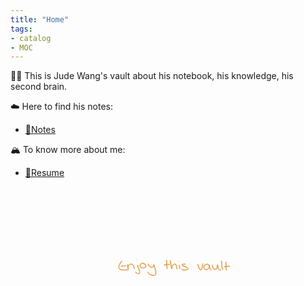 ```yaml
---
title: "Home"
tags:
- catalog
- MOC
---
```

🕵️‍♂️ This is Jude Wang's vault about his notebook, his knowledge, his second brain. 

☁️ Here to find his notes:

* [📒Notes](atlas.md)

🏔 To know more about me:

* [🍉Resume](resume.md)


<div style="width: 50%; transform: translate(50%, 0);">
<tr>
            <td style="text-align:
                center;"><img src="data:image/svg+xml;charset=utf-8,%3Csvg%20id%3D%22canvas%22%20width%3D%22640px%22%20height%3D%22512px%22%20xmlns%3D%22http%3A%2F%2Fwww.w3.org%2F2000%2Fsvg%22%3E%3Cpath%20d%3D%22M%20110.89%2C253.69%20C%20110.61%20253.68%2C%20110.46%20253.79%2C%20110.11%20254.04%20C%20109.76%20254.29%2C%20109.54%20254.47%2C%20109.13%20254.95%20C%20108.71%20255.44%2C%20108.52%20255.79%2C%20108.04%20256.48%20C%20107.56%20257.17%2C%20107.29%20257.55%2C%20106.72%20258.39%20C%20106.15%20259.23%2C%20105.80%20259.72%2C%20105.18%20260.68%20C%20104.57%20261.64%2C%20104.24%20262.16%2C%20103.63%20263.20%20C%20103.03%20264.25%2C%20102.68%20264.79%2C%20102.14%20265.90%20C%20101.60%20267.00%2C%20101.34%20267.59%2C%20100.94%20268.72%20C%20100.53%20269.84%2C%20100.34%20270.41%2C%20100.12%20271.51%20C%2099.90%20272.62%2C%2099.84%20273.18%2C%2099.85%20274.24%20C%2099.86%20275.31%2C%2099.92%20275.84%2C%20100.16%20276.83%20C%20100.40%20277.82%2C%20100.58%20278.31%2C%20101.07%20279.19%20C%20101.56%20280.06%2C%20101.89%20280.47%2C%20102.61%20281.21%20C%20103.33%20281.95%2C%20103.74%20282.31%2C%20104.69%20282.91%20C%20105.64%20283.51%2C%20106.19%20283.79%2C%20107.34%20284.22%20C%20108.48%20284.65%2C%20109.14%20284.79%2C%20110.43%20285.04%20C%20111.72%20285.29%2C%20112.40%20285.36%2C%20113.78%20285.48%20C%20115.16%20285.60%2C%20115.90%20285.62%2C%20117.32%20285.64%20C%20118.73%20285.66%2C%20119.47%20285.63%2C%20120.86%20285.58%20C%20122.24%20285.54%2C%20122.95%20285.48%2C%20124.24%20285.41%20C%20125.53%20285.34%2C%20126.17%20285.31%2C%20127.31%20285.22%20C%20128.45%20285.13%2C%20129.00%20285.08%2C%20129.95%20284.97%20C%20130.89%20284.86%2C%20131.35%20284.80%2C%20132.05%20284.66%20C%20132.75%20284.53%2C%20133.01%20284.46%2C%20133.44%20284.30%20C%20133.86%20284.13%2C%20133.97%20284.02%2C%20134.18%20283.83%20C%20134.39%20283.65%2C%20134.47%20283.56%2C%20134.48%20283.39%20C%20134.50%20283.22%2C%20134.38%20283.06%2C%20134.25%20282.97%20C%20134.12%20282.88%2C%20134.05%20282.94%2C%20133.83%20282.93%20C%20133.60%20282.92%2C%20133.54%20282.91%2C%20133.14%20282.92%20C%20132.74%20282.93%2C%20132.50%20282.93%2C%20131.83%20282.98%20C%20131.15%20283.03%2C%20130.69%20283.08%2C%20129.77%20283.16%20C%20128.84%20283.23%2C%20128.31%20283.29%2C%20127.18%20283.35%20C%20126.06%20283.41%2C%20125.43%20283.42%2C%20124.15%20283.47%20C%20122.88%20283.52%2C%20122.16%20283.56%2C%20120.80%20283.59%20C%20119.44%20283.62%2C%20118.72%20283.65%2C%20117.35%20283.62%20C%20115.98%20283.59%2C%20115.27%20283.57%2C%20113.96%20283.45%20C%20112.65%20283.34%2C%20112.00%20283.27%2C%20110.81%20283.04%20C%20109.63%20282.82%2C%20109.04%20282.68%2C%20108.02%20282.32%20C%20107.00%20281.96%2C%20106.54%20281.74%2C%20105.72%20281.25%20C%20104.90%20280.76%2C%20104.55%20280.47%2C%20103.94%20279.88%20C%20103.33%20279.29%2C%20103.06%20278.98%2C%20102.66%20278.29%20C%20102.26%20277.59%2C%20102.13%20277.21%2C%20101.93%20276.40%20C%20101.74%20275.59%2C%20101.68%20275.14%2C%20101.68%20274.24%20C%20101.69%20273.34%2C%20101.74%20272.87%2C%20101.96%20271.90%20C%20102.17%20270.93%2C%20102.37%20270.42%2C%20102.76%20269.40%20C%20103.16%20268.37%2C%20103.41%20267.82%2C%20103.93%20266.79%20C%20104.46%20265.77%2C%20104.79%20265.25%2C%20105.40%20264.26%20C%20106.00%20263.27%2C%20106.34%20262.77%2C%20106.96%20261.85%20C%20107.58%20260.93%2C%20107.93%20260.46%2C%20108.52%20259.65%20C%20109.10%20258.83%2C%20109.41%20258.46%2C%20109.89%20257.78%20C%20110.37%20257.09%2C%20110.60%20256.77%2C%20110.92%20256.22%20C%20111.24%20255.67%2C%20111.38%20255.45%2C%20111.50%20255.03%20C%20111.62%20254.61%2C%20111.66%20254.39%2C%20111.54%20254.12%20C%20111.42%20253.85%2C%20111.18%20253.71%2C%20110.89%20253.69%22%20stroke%3D%22%23E2943B%22%20stroke-width%3D%221%22%20fill%3D%22%23E2943B%22%3E%3C%2Fpath%3E%3Cpath%20d%3D%22M%20108.11%2C272.22%20C%20108.36%20272.43%2C%20108.68%20272.38%2C%20109.19%20272.44%20C%20109.71%20272.51%2C%20109.98%20272.55%2C%20110.70%20272.54%20C%20111.42%20272.53%2C%20111.93%20272.48%2C%20112.80%20272.40%20C%20113.67%20272.32%2C%20114.14%20272.26%2C%20115.04%20272.15%20C%20115.94%20272.05%2C%20116.42%20271.97%2C%20117.32%20271.86%20C%20118.22%20271.75%2C%20118.69%20271.71%2C%20119.54%20271.61%20C%20120.38%20271.51%2C%20120.80%20271.47%2C%20121.53%20271.38%20C%20122.27%20271.29%2C%20122.62%20271.27%2C%20123.21%20271.17%20C%20123.80%20271.08%2C%20124.07%20271.04%2C%20124.48%20270.91%20C%20124.89%20270.79%2C%20125.03%20270.71%2C%20125.27%20270.55%20C%20125.51%20270.38%2C%20125.63%20270.27%2C%20125.67%20270.07%20C%20125.71%20269.88%2C%20125.61%20269.69%2C%20125.47%20269.56%20C%20125.34%20269.44%2C%20125.23%20269.47%2C%20124.99%20269.43%20C%20124.74%20269.38%2C%20124.64%20269.34%2C%20124.25%20269.34%20C%20123.85%20269.33%2C%20123.60%20269.37%2C%20123.02%20269.40%20C%20122.44%20269.44%2C%20122.09%20269.45%2C%20121.36%20269.50%20C%20120.62%20269.55%2C%20120.19%20269.58%2C%20119.34%20269.65%20C%20118.49%20269.72%2C%20118.00%20269.78%2C%20117.10%20269.86%20C%20116.21%20269.95%2C%20115.75%20270.01%2C%20114.85%20270.06%20C%20113.96%20270.12%2C%20113.49%20270.07%2C%20112.62%20270.13%20C%20111.76%20270.18%2C%20111.24%20270.23%2C%20110.51%20270.35%20C%20109.77%20270.47%2C%20109.47%20270.51%2C%20108.95%20270.72%20C%20108.44%20270.93%2C%20108.10%20271.09%2C%20107.94%20271.39%20C%20107.77%20271.69%2C%20107.86%20272.01%2C%20108.11%20272.22%22%20stroke%3D%22%23E2943B%22%20stroke-width%3D%221%22%20fill%3D%22%23E2943B%22%3E%3C%2Fpath%3E%3Cpath%20d%3D%22M%20129.83%2C265.47%20C%20129.65%20265.68%2C%20129.69%20265.85%2C%20129.67%20266.24%20C%20129.64%20266.62%2C%20129.63%20266.84%2C%20129.70%20267.39%20C%20129.77%20267.94%2C%20129.89%20268.30%2C%20130.02%20268.99%20C%20130.16%20269.68%2C%20130.26%20270.06%2C%20130.39%20270.84%20C%20130.51%20271.62%2C%20130.54%20272.05%2C%20130.66%20272.91%20C%20130.79%20273.76%2C%20130.86%20274.27%2C%20131.00%20275.12%20C%20131.13%20275.97%2C%20131.21%20276.39%2C%20131.34%20277.15%20C%20131.46%20277.91%2C%20131.48%20278.31%2C%20131.61%20278.94%20C%20131.73%20279.56%2C%20131.77%20279.88%2C%20131.96%20280.26%20C%20132.15%20280.64%2C%20132.28%20280.75%2C%20132.55%20280.82%20C%20132.82%20280.89%2C%20133.06%20280.83%2C%20133.30%20280.61%20C%20133.55%20280.38%2C%20133.71%20280.16%2C%20133.80%20279.69%20C%20133.90%20279.22%2C%20133.83%20278.89%2C%20133.78%20278.25%20C%20133.73%20277.62%2C%20133.61%20277.22%2C%20133.55%20276.51%20C%20133.49%20275.79%2C%20133.44%20275.40%2C%20133.47%20274.67%20C%20133.50%20273.94%2C%20133.55%20273.58%2C%20133.71%20272.86%20C%20133.87%20272.14%2C%20133.98%20271.77%2C%20134.27%20271.08%20C%20134.57%20270.38%2C%20134.74%20270.04%2C%20135.20%20269.39%20C%20135.66%20268.75%2C%20135.95%20268.43%2C%20136.57%20267.87%20C%20137.19%20267.31%2C%20137.53%20267.02%2C%20138.29%20266.60%20C%20139.05%20266.18%2C%20139.51%20266.01%2C%20140.35%20265.76%20C%20141.20%20265.51%2C%20141.68%20265.42%2C%20142.53%20265.35%20C%20143.37%20265.29%2C%20143.80%20265.28%2C%20144.58%20265.42%20C%20145.36%20265.56%2C%20145.74%20265.69%2C%20146.42%20266.05%20C%20147.11%20266.40%2C%20147.41%20266.65%2C%20147.99%20267.20%20C%20148.57%20267.75%2C%20148.85%20268.09%2C%20149.32%20268.80%20C%20149.79%20269.50%2C%20149.98%20269.89%2C%20150.34%20270.73%20C%20150.71%20271.57%2C%20150.86%20272.08%2C%20151.15%20273.00%20C%20151.43%20273.91%2C%20151.55%20274.40%2C%20151.77%20275.31%20C%20151.98%20276.23%2C%20152.05%20276.75%2C%20152.23%20277.57%20C%20152.41%20278.39%2C%20152.50%20278.83%2C%20152.68%20279.43%20C%20152.86%20280.02%2C%20152.94%20280.20%2C%20153.13%20280.54%20C%20153.32%20280.89%2C%20153.42%20281.06%2C%20153.62%20281.16%20C%20153.82%20281.26%2C%20154.00%20281.20%2C%20154.13%20281.03%20C%20154.26%20280.86%2C%20154.23%20280.71%2C%20154.28%20280.33%20C%20154.33%20279.95%2C%20154.42%20279.77%2C%20154.40%20279.14%20C%20154.38%20278.52%2C%20154.31%20278.05%2C%20154.18%20277.20%20C%20154.04%20276.34%2C%20153.94%20275.82%2C%20153.72%20274.86%20C%20153.49%20273.90%2C%20153.38%20273.38%2C%20153.07%20272.40%20C%20152.76%20271.41%2C%20152.59%20270.85%2C%20152.16%20269.92%20C%20151.73%20268.98%2C%20151.49%20268.53%2C%20150.91%20267.71%20C%20150.34%20266.88%2C%20150.01%20266.47%2C%20149.28%20265.81%20C%20148.55%20265.15%2C%20148.14%20264.85%2C%20147.27%20264.40%20C%20146.40%20263.96%2C%20145.90%20263.78%2C%20144.93%20263.59%20C%20143.95%20263.39%2C%20143.43%20263.38%2C%20142.40%20263.43%20C%20141.38%20263.48%2C%20140.82%20263.56%2C%20139.80%20263.85%20C%20138.79%20264.13%2C%20138.23%20264.35%2C%20137.32%20264.86%20C%20136.40%20265.37%2C%20135.98%20265.73%2C%20135.23%20266.41%20C%20134.49%20267.09%2C%20134.15%20267.48%2C%20133.61%20268.26%20C%20133.06%20269.04%2C%20132.85%20269.48%2C%20132.49%20270.30%20C%20132.13%20271.13%2C%20132.01%20271.56%2C%20131.80%20272.40%20C%20131.59%20273.24%2C%20131.54%20273.68%2C%20131.44%20274.51%20C%20131.34%20275.33%2C%20131.36%20275.75%2C%20131.31%20276.53%20C%20131.27%20277.32%2C%20131.18%20277.74%2C%20131.22%20278.43%20C%20131.26%20279.11%2C%20131.31%20279.49%2C%20131.51%20279.96%20C%20131.72%20280.44%2C%20131.94%20280.62%2C%20132.26%20280.79%20C%20132.58%20280.96%2C%20132.84%20280.95%2C%20133.11%20280.80%20C%20133.37%20280.65%2C%20133.50%20280.45%2C%20133.57%20280.03%20C%20133.65%20279.60%2C%20133.53%20279.29%2C%20133.47%20278.66%20C%20133.41%20278.03%2C%20133.36%20277.65%2C%20133.28%20276.88%20C%20133.19%20276.12%2C%20133.14%20275.68%2C%20133.03%20274.83%20C%20132.92%20273.98%2C%20132.84%20273.49%2C%20132.73%20272.63%20C%20132.63%20271.78%2C%20132.59%20271.36%2C%20132.50%20270.55%20C%20132.41%20269.74%2C%20132.41%20269.31%2C%20132.28%20268.57%20C%20132.16%20267.84%2C%20132.06%20267.45%2C%20131.87%20266.87%20C%20131.67%20266.30%2C%20131.56%20266.06%2C%20131.30%20265.71%20C%20131.03%20265.37%2C%20130.85%20265.20%2C%20130.56%20265.15%20C%20130.27%20265.11%2C%20130.01%20265.25%2C%20129.83%20265.47%22%20stroke%3D%22%23E2943B%22%20stroke-width%3D%221%22%20fill%3D%22%23E2943B%22%3E%3C%2Fpath%3E%3Cpath%20d%3D%22M%20164.40%2C267.72%20C%20164.19%20267.89%2C%20164.13%20268.04%2C%20164.07%20268.43%20C%20164.00%20268.81%2C%20164.00%20269.06%2C%20164.09%20269.66%20C%20164.19%20270.25%2C%20164.30%20270.63%2C%20164.53%20271.39%20C%20164.77%20272.16%2C%20164.96%20272.60%2C%20165.28%20273.47%20C%20165.60%20274.33%2C%20165.78%20274.79%2C%20166.13%20275.72%20C%20166.48%20276.65%2C%20166.66%20277.13%2C%20167.01%20278.10%20C%20167.37%20279.07%2C%20167.53%20279.57%2C%20167.88%20280.56%20C%20168.24%20281.55%2C%20168.45%20282.08%2C%20168.80%20283.06%20C%20169.16%20284.05%2C%20169.34%20284.55%2C%20169.65%20285.50%20C%20169.97%20286.44%2C%20170.12%20286.91%2C%20170.37%20287.78%20C%20170.63%20288.65%2C%20170.76%20289.08%2C%20170.94%20289.85%20C%20171.11%20290.62%2C%20171.17%20290.98%2C%20171.24%20291.62%20C%20171.31%20292.25%2C%20171.32%20292.52%2C%20171.27%20293.03%20C%20171.23%20293.53%2C%20171.17%20293.75%2C%20171.01%20294.15%20C%20170.85%20294.55%2C%20170.72%20294.72%2C%20170.47%20295.03%20C%20170.22%20295.33%2C%20170.07%20295.45%2C%20169.76%20295.66%20C%20169.46%20295.87%2C%20169.31%20295.97%2C%20168.94%20296.09%20C%20168.57%20296.21%2C%20168.36%20296.23%2C%20167.93%20296.26%20C%20167.51%20296.28%2C%20167.29%20296.29%2C%20166.81%20296.21%20C%20166.33%20296.13%2C%20166.09%20296.04%2C%20165.53%20295.84%20C%20164.98%20295.64%2C%20164.64%20295.50%2C%20164.04%20295.21%20C%20163.44%20294.93%2C%20163.14%20294.79%2C%20162.52%20294.41%20C%20161.91%20294.03%2C%20161.56%20293.78%2C%20160.97%20293.30%20C%20160.37%20292.82%2C%20160.14%20292.54%2C%20159.53%20292.02%20C%20158.93%20291.50%2C%20158.41%20290.86%2C%20157.93%20290.71%20C%20157.46%20290.57%2C%20157.12%20290.77%2C%20157.15%20291.30%20C%20157.17%20291.83%2C%20157.54%20292.65%2C%20158.05%20293.36%20C%20158.56%20294.08%2C%20159.01%20294.32%2C%20159.69%20294.88%20C%20160.37%20295.43%2C%20160.75%20295.70%2C%20161.45%20296.13%20C%20162.14%20296.57%2C%20162.47%20296.73%2C%20163.16%20297.06%20C%20163.85%20297.39%2C%20164.21%20297.56%2C%20164.88%20297.77%20C%20165.56%20297.99%2C%20165.88%20298.05%2C%20166.52%20298.13%20C%20167.16%20298.21%2C%20167.47%20298.24%2C%20168.08%20298.18%20C%20168.69%20298.13%2C%20169.03%20298.06%2C%20169.57%20297.84%20C%20170.12%20297.63%2C%20170.36%20297.47%2C%20170.82%20297.13%20C%20171.28%20296.79%2C%20171.53%20296.62%2C%20171.89%20296.14%20C%20172.25%20295.67%2C%20172.42%20295.35%2C%20172.64%20294.76%20C%20172.85%20294.18%2C%20172.88%20293.86%2C%20172.96%20293.20%20C%20173.03%20292.54%2C%20173.04%20292.22%2C%20173.00%20291.48%20C%20172.96%20290.73%2C%20172.91%20290.32%2C%20172.75%20289.47%20C%20172.59%20288.63%2C%20172.45%20288.18%2C%20172.20%20287.26%20C%20171.95%20286.35%2C%20171.81%20285.87%2C%20171.51%20284.90%20C%20171.20%20283.93%2C%20171.02%20283.40%2C%20170.68%20282.40%20C%20170.33%20281.40%2C%20170.11%20280.88%2C%20169.76%20279.89%20C%20169.41%20278.89%2C%20169.25%20278.40%2C%20168.91%20277.43%20C%20168.58%20276.46%2C%20168.40%20275.96%2C%20168.09%20275.03%20C%20167.78%20274.09%2C%20167.62%20273.63%2C%20167.36%20272.77%20C%20167.10%20271.91%2C%20167.01%20271.46%2C%20166.80%20270.72%20C%20166.58%20269.97%2C%20166.51%20269.58%2C%20166.28%20269.04%20C%20166.05%20268.50%2C%20165.90%20268.31%2C%20165.66%20268.02%20C%20165.43%20267.73%2C%20165.36%20267.65%2C%20165.11%20267.59%20C%20164.86%20267.53%2C%20164.61%20267.56%2C%20164.40%20267.72%22%20stroke%3D%22%23E2943B%22%20stroke-width%3D%221%22%20fill%3D%22%23E2943B%22%3E%3C%2Fpath%3E%3Cpath%20d%3D%22M%20161.68%2C251.63%20C%20161.83%20251.79%2C%20162.11%20251.70%2C%20162.14%20251.49%20C%20162.18%20251.28%2C%20162.01%20250.72%2C%20161.86%20250.57%20C%20161.71%20250.41%2C%20161.43%20250.49%2C%20161.40%20250.71%20C%20161.36%20250.92%2C%20161.53%20251.48%2C%20161.68%20251.63%22%20stroke%3D%22%23E2943B%22%20stroke-width%3D%221%22%20fill%3D%22%23E2943B%22%3E%3C%2Fpath%3E%3Cpath%20d%3D%22M%20189.13%2C264.84%20C%20189.19%20264.49%2C%20189.06%20264.14%2C%20188.77%20263.66%20C%20188.47%20263.18%2C%20188.20%20262.88%2C%20187.65%20262.43%20C%20187.09%20261.98%2C%20186.70%20261.72%2C%20185.99%20261.41%20C%20185.28%20261.10%2C%20184.87%20261.02%2C%20184.11%20260.87%20C%20183.35%20260.71%2C%20182.96%20260.66%2C%20182.17%20260.64%20C%20181.39%20260.62%2C%20180.98%20260.62%2C%20180.18%20260.75%20C%20179.39%20260.89%2C%20178.98%20261.00%2C%20178.20%20261.31%20C%20177.43%20261.62%2C%20177.03%20261.83%2C%20176.31%20262.32%20C%20175.59%20262.81%2C%20175.23%20263.11%2C%20174.62%20263.78%20C%20174.02%20264.45%2C%20173.71%20264.85%2C%20173.27%20265.67%20C%20172.83%20266.49%2C%20172.63%20266.97%2C%20172.44%20267.89%20C%20172.25%20268.82%2C%20172.21%20269.36%2C%20172.32%20270.31%20C%20172.42%20271.27%2C%20172.56%20271.77%2C%20172.97%20272.67%20C%20173.38%20273.57%2C%20173.67%20274.01%2C%20174.36%20274.80%20C%20175.04%20275.58%2C%20175.48%20275.99%2C%20176.39%20276.60%20C%20177.31%20277.20%2C%20177.87%20277.44%2C%20178.94%20277.82%20C%20180.02%20278.20%2C%20180.61%20278.33%2C%20181.76%20278.49%20C%20182.90%20278.65%2C%20183.51%20278.69%2C%20184.67%20278.61%20C%20185.82%20278.54%2C%20186.45%20278.40%2C%20187.53%20278.10%20C%20188.61%20277.81%2C%20189.15%20277.63%2C%20190.07%20277.15%20C%20190.99%20276.67%2C%20191.42%20276.34%2C%20192.12%20275.69%20C%20192.83%20275.04%2C%20193.13%20274.67%2C%20193.59%20273.89%20C%20194.05%20273.11%2C%20194.24%20272.66%2C%20194.41%20271.78%20C%20194.58%20270.90%2C%20194.59%20270.37%2C%20194.44%20269.49%20C%20194.30%20268.60%2C%20194.09%20268.15%2C%20193.68%20267.35%20C%20193.27%20266.55%2C%20192.98%20266.16%2C%20192.39%20265.49%20C%20191.79%20264.82%2C%20191.40%20264.50%2C%20190.71%20264.00%20C%20190.01%20263.50%2C%20189.60%20263.29%2C%20188.92%20262.98%20C%20188.24%20262.68%2C%20187.85%20262.59%2C%20187.32%20262.46%20C%20186.79%20262.34%2C%20186.59%20262.33%2C%20186.26%20262.34%20C%20185.93%20262.35%2C%20185.81%20262.43%2C%20185.64%20262.52%20C%20185.48%20262.60%2C%20185.47%20262.64%2C%20185.41%20262.75%20C%20185.36%20262.86%2C%20185.36%20262.95%2C%20185.37%20263.07%20C%20185.39%20263.18%2C%20185.39%20263.22%2C%20185.50%20263.35%20C%20185.61%20263.48%2C%20185.67%20263.56%2C%20185.92%20263.71%20C%20186.17%20263.87%2C%20186.31%20263.91%2C%20186.74%20264.12%20C%20187.17%20264.33%2C%20187.49%20264.45%2C%20188.05%20264.75%20C%20188.61%20265.05%2C%20188.97%20265.21%2C%20189.54%20265.62%20C%20190.12%20266.03%2C%20190.44%20266.29%2C%20190.92%20266.81%20C%20191.41%20267.34%2C%20191.65%20267.66%2C%20191.98%20268.26%20C%20192.32%20268.86%2C%20192.47%20269.18%2C%20192.60%20269.82%20C%20192.72%20270.45%2C%20192.72%20270.82%2C%20192.61%20271.45%20C%20192.50%20272.09%2C%20192.40%20272.41%2C%20192.06%20272.99%20C%20191.72%20273.57%2C%20191.48%20273.86%2C%20190.91%20274.35%20C%20190.35%20274.85%2C%20190.00%20275.11%2C%20189.23%20275.48%20C%20188.45%20275.85%2C%20187.97%20275.98%2C%20187.03%20276.21%20C%20186.10%20276.45%2C%20185.54%20276.58%2C%20184.54%20276.64%20C%20183.54%20276.71%2C%20183.02%20276.68%2C%20182.04%20276.54%20C%20181.05%20276.39%2C%20180.52%20276.25%2C%20179.61%20275.93%20C%20178.70%20275.61%2C%20178.24%20275.41%2C%20177.48%20274.92%20C%20176.72%20274.44%2C%20176.37%20274.11%2C%20175.82%20273.50%20C%20175.26%20272.89%2C%20175.01%20272.55%2C%20174.69%20271.87%20C%20174.37%20271.19%2C%20174.28%20270.83%2C%20174.21%20270.11%20C%20174.13%20269.40%2C%20174.17%20269.00%2C%20174.33%20268.30%20C%20174.49%20267.60%2C%20174.64%20267.24%2C%20174.99%20266.60%20C%20175.35%20265.96%2C%20175.60%20265.64%2C%20176.08%20265.11%20C%20176.57%20264.58%2C%20176.86%20264.33%2C%20177.43%20263.93%20C%20178.00%20263.53%2C%20178.32%20263.36%2C%20178.94%20263.11%20C%20179.55%20262.85%2C%20179.87%20262.77%2C%20180.50%20262.66%20C%20181.14%20262.56%2C%20181.47%20262.56%2C%20182.11%20262.58%20C%20182.75%20262.61%2C%20183.09%20262.64%2C%20183.68%20262.79%20C%20184.27%20262.93%2C%20184.54%20263.04%2C%20185.06%20263.32%20C%20185.59%20263.61%2C%20185.83%20263.87%2C%20186.31%20264.20%20C%20186.79%20264.53%2C%20187.03%20264.74%2C%20187.47%20264.98%20C%20187.90%20265.22%2C%20188.16%20265.42%2C%20188.50%20265.39%20C%20188.83%20265.37%2C%20189.08%20265.18%2C%20189.13%20264.84%22%20stroke%3D%22%23E2943B%22%20stroke-width%3D%221%22%20fill%3D%22%23E2943B%22%3E%3C%2Fpath%3E%3Cpath%20d%3D%22M%20201.25%2C263.63%20C%20200.99%20263.66%2C%20200.79%20263.78%2C%20200.61%20264.09%20C%20200.43%20264.40%2C%20200.36%20264.67%2C%20200.36%20265.19%20C%20200.37%20265.70%2C%20200.41%20266.03%2C%20200.63%20266.67%20C%20200.85%20267.31%2C%20201.06%20267.70%2C%20201.46%20268.40%20C%20201.85%20269.10%2C%20202.08%20269.46%2C%20202.61%20270.16%20C%20203.14%20270.86%2C%20203.45%20271.24%2C%20204.10%20271.90%20C%20204.75%20272.56%2C%20205.13%20272.89%2C%20205.88%20273.46%20C%20206.64%20274.03%2C%20207.06%20274.30%2C%20207.88%20274.73%20C%20208.71%20275.16%2C%20209.14%20275.35%2C%20210.01%20275.61%20C%20210.87%20275.87%2C%20211.35%20275.95%2C%20212.21%20276.02%20C%20213.07%20276.09%2C%20213.49%20276.05%2C%20214.30%20275.95%20C%20215.11%20275.84%2C%20215.50%20275.77%2C%20216.24%20275.50%20C%20216.98%20275.22%2C%20217.38%20275.03%2C%20218.00%20274.58%20C%20218.62%20274.13%2C%20218.87%20273.83%2C%20219.34%20273.26%20C%20219.81%20272.70%2C%20220.01%20272.40%2C%20220.36%20271.75%20C%20220.71%20271.11%2C%20220.89%20270.70%2C%20221.08%20270.02%20C%20221.26%20269.35%2C%20221.24%20268.94%2C%20221.28%20268.37%20C%20221.31%20267.80%2C%20221.36%20267.55%2C%20221.26%20267.17%20C%20221.16%20266.78%2C%20221.04%20266.55%2C%20220.78%20266.44%20C%20220.51%20266.32%2C%20220.17%20266.33%2C%20219.93%20266.59%20C%20219.70%20266.85%2C%20219.58%20267.15%2C%20219.59%20267.75%20C%20219.61%20268.36%2C%20219.76%20268.77%2C%20220.00%20269.61%20C%20220.25%20270.46%2C%20220.45%20270.94%2C%20220.80%20271.99%20C%20221.16%20273.03%2C%20221.36%20273.65%2C%20221.77%20274.85%20C%20222.18%20276.04%2C%20222.43%20276.68%2C%20222.87%20277.95%20C%20223.31%20279.23%2C%20223.55%20279.90%2C%20223.97%20281.23%20C%20224.40%20282.57%2C%20224.63%20283.27%2C%20225.00%20284.63%20C%20225.36%20285.99%2C%20225.54%20286.69%2C%20225.81%20288.02%20C%20226.08%20289.36%2C%20226.18%20290.04%2C%20226.33%20291.31%20C%20226.47%20292.59%2C%20226.54%20293.24%2C%20226.52%20294.39%20C%20226.51%20295.54%2C%20226.47%20296.10%2C%20226.27%20297.06%20C%20226.07%20298.03%2C%20225.89%20298.45%2C%20225.51%20299.19%20C%20225.12%20299.93%2C%20224.92%20300.25%2C%20224.35%20300.75%20C%20223.77%20301.25%2C%20223.43%20301.42%2C%20222.64%20301.69%20C%20221.85%20301.96%2C%20221.40%20302.04%2C%20220.40%20302.11%20C%20219.40%20302.18%2C%20218.82%20302.17%2C%20217.66%20302.05%20C%20216.49%20301.93%2C%20215.82%20301.81%2C%20214.58%20301.51%20C%20213.33%20301.20%2C%20212.68%20301.00%2C%20211.43%20300.53%20C%20210.19%20300.06%2C%20209.52%20299.77%2C%20208.36%20299.16%20C%20207.20%20298.55%2C%20206.61%20298.20%2C%20205.62%20297.48%20C%20204.63%20296.77%2C%20204.14%20296.37%2C%20203.43%20295.60%20C%20202.71%20294.82%2C%20202.49%20294.36%2C%20202.05%20293.60%20C%20201.60%20292.85%2C%20201.50%20292.42%2C%20201.20%20291.81%20C%20200.91%20291.20%2C%20200.83%20290.80%2C%20200.58%20290.57%20C%20200.32%20290.35%2C%20200.09%20290.36%2C%20199.93%20290.69%20C%20199.77%20291.02%2C%20199.68%20291.47%2C%20199.79%20292.22%20C%20199.89%20292.98%2C%20199.99%20293.54%2C%20200.44%20294.46%20C%20200.89%20295.39%2C%20201.23%20295.93%2C%20202.04%20296.84%20C%20202.84%20297.76%2C%20203.39%20298.23%2C%20204.47%20299.04%20C%20205.54%20299.86%2C%20206.18%20300.24%2C%20207.43%20300.91%20C%20208.67%20301.59%2C%20209.38%20301.90%2C%20210.71%20302.42%20C%20212.04%20302.94%2C%20212.73%20303.17%2C%20214.08%20303.51%20C%20215.43%20303.85%2C%20216.16%20304.00%2C%20217.46%20304.11%20C%20218.76%20304.23%2C%20219.43%20304.22%2C%20220.59%20304.08%20C%20221.76%20303.94%2C%20222.32%20303.82%2C%20223.30%20303.41%20C%20224.28%20303.00%2C%20224.75%20302.71%2C%20225.50%20302.03%20C%20226.24%20301.36%2C%20226.52%20300.93%2C%20227.03%20300.01%20C%20227.54%20299.10%2C%20227.76%20298.59%2C%20228.04%20297.47%20C%20228.31%20296.36%2C%20228.37%20295.70%2C%20228.41%20294.43%20C%20228.45%20293.16%2C%20228.37%20292.46%2C%20228.24%20291.11%20C%20228.10%20289.76%2C%20227.99%20289.05%2C%20227.73%20287.65%20C%20227.47%20286.25%2C%20227.29%20285.52%2C%20226.93%20284.12%20C%20226.56%20282.71%2C%20226.32%20281.99%2C%20225.90%20280.63%20C%20225.49%20279.26%2C%20225.25%20278.59%2C%20224.83%20277.30%20C%20224.42%20276.01%2C%20224.19%20275.37%2C%20223.82%20274.17%20C%20223.45%20272.98%2C%20223.26%20272.37%2C%20222.98%20271.32%20C%20222.69%20270.27%2C%20222.64%20269.76%2C%20222.40%20268.93%20C%20222.16%20268.10%2C%20222.06%20267.70%2C%20221.78%20267.18%20C%20221.50%20266.66%2C%20221.35%20266.50%2C%20221.01%20266.33%20C%20220.66%20266.16%2C%20220.38%20266.18%2C%20220.07%20266.33%20C%20219.77%20266.48%2C%20219.63%20266.70%2C%20219.48%20267.07%20C%20219.34%20267.44%2C%20219.43%20267.69%2C%20219.36%20268.17%20C%20219.29%20268.66%2C%20219.28%20268.96%2C%20219.13%20269.50%20C%20218.99%20270.04%2C%20218.88%20270.35%2C%20218.63%20270.87%20C%20218.39%20271.39%2C%20218.24%20271.65%2C%20217.90%20272.09%20C%20217.55%20272.53%2C%20217.37%20272.74%2C%20216.91%20273.07%20C%20216.45%20273.41%2C%20216.17%20273.55%2C%20215.60%20273.75%20C%20215.03%20273.96%2C%20214.72%20274.03%2C%20214.07%20274.11%20C%20213.42%20274.19%2C%20213.07%20274.20%2C%20212.37%20274.14%20C%20211.67%20274.07%2C%20211.28%20274.01%2C%20210.56%20273.79%20C%20209.85%20273.56%2C%20209.49%20273.40%2C%20208.80%20273.02%20C%20208.11%20272.63%2C%20207.75%20272.37%2C%20207.10%20271.86%20C%20206.46%20271.36%2C%20206.12%20271.06%2C%20205.57%20270.48%20C%20205.01%20269.89%2C%20204.75%20269.55%2C%20204.33%20268.93%20C%20203.90%20268.30%2C%20203.73%20267.95%2C%20203.43%20267.34%20C%20203.13%20266.74%2C%20203.02%20266.40%2C%20202.83%20265.90%20C%20202.65%20265.40%2C%20202.65%20265.17%2C%20202.52%20264.84%20C%20202.39%20264.52%2C%20202.31%20264.45%2C%20202.19%20264.27%20C%20202.07%20264.09%2C%20202.10%20264.07%2C%20201.91%20263.95%20C%20201.73%20263.82%2C%20201.51%20263.61%2C%20201.25%20263.63%22%20stroke%3D%22%23E2943B%22%20stroke-width%3D%221%22%20fill%3D%22%23E2943B%22%3E%3C%2Fpath%3E%3Cpath%20d%3D%22M%20262.92%2C250.30%20C%20262.71%20250.52%2C%20262.67%20250.76%2C%20262.61%20251.25%20C%20262.54%20251.74%2C%20262.55%20252.02%2C%20262.58%20252.75%20C%20262.62%20253.47%2C%20262.69%20253.95%2C%20262.79%20254.87%20C%20262.89%20255.80%2C%20262.98%20256.31%2C%20263.08%20257.37%20C%20263.18%20258.44%2C%20263.21%20259.02%2C%20263.28%20260.21%20C%20263.35%20261.40%2C%20263.37%20262.05%2C%20263.44%20263.33%20C%20263.50%20264.62%2C%20263.51%20265.31%2C%20263.59%20266.63%20C%20263.68%20267.95%2C%20263.75%20268.65%2C%20263.86%20269.95%20C%20263.97%20271.24%2C%20264.02%20271.90%2C%20264.14%20273.09%20C%20264.26%20274.28%2C%20264.34%20274.85%2C%20264.46%20275.91%20C%20264.57%20276.97%2C%20264.60%20277.50%2C%20264.73%20278.40%20C%20264.86%20279.29%2C%20264.95%20279.78%2C%20265.12%20280.39%20C%20265.30%20281.00%2C%20265.44%20281.14%2C%20265.60%20281.45%20C%20265.76%20281.76%2C%20265.78%20281.84%2C%20265.93%20281.93%20C%20266.08%20282.03%2C%20266.20%20282.04%2C%20266.34%20281.92%20C%20266.49%20281.80%2C%20266.55%20281.70%2C%20266.64%20281.34%20C%20266.73%20280.98%2C%20266.81%20280.78%2C%20266.80%20280.14%20C%20266.79%20279.50%2C%20266.68%20279.04%2C%20266.58%20278.15%20C%20266.49%20277.27%2C%20266.41%20276.76%2C%20266.31%20275.71%20C%20266.20%20274.67%2C%20266.15%20274.10%2C%20266.05%20272.92%20C%20265.96%20271.74%2C%20265.93%20271.08%2C%20265.84%20269.79%20C%20265.75%20268.51%2C%20265.69%20267.82%2C%20265.61%20266.51%20C%20265.54%20265.20%2C%20265.54%20264.52%2C%20265.48%20263.24%20C%20265.43%20261.96%2C%20265.41%20261.31%2C%20265.35%20260.10%20C%20265.30%20258.90%2C%20265.28%20258.31%2C%20265.22%20257.22%20C%20265.16%20256.13%2C%20265.15%20255.60%2C%20265.07%20254.65%20C%20264.98%20253.69%2C%20264.95%20253.19%2C%20264.79%20252.45%20C%20264.64%20251.72%2C%20264.50%20251.43%2C%20264.28%20250.98%20C%20264.06%20250.52%2C%20263.97%20250.32%2C%20263.70%20250.18%20C%20263.42%20250.05%2C%20263.14%20250.09%2C%20262.92%20250.30%22%20stroke%3D%22%23E2943B%22%20stroke-width%3D%221%22%20fill%3D%22%23E2943B%22%3E%3C%2Fpath%3E%3Cpath%20d%3D%22M%20254.86%2C267.90%20C%20255.11%20268.12%2C%20255.37%20268.16%2C%20255.96%20268.23%20C%20256.55%20268.30%2C%20256.94%20268.32%2C%20257.82%20268.27%20C%20258.69%20268.23%2C%20259.28%20268.15%2C%20260.35%20268.02%20C%20261.42%20267.88%2C%20262.02%20267.76%2C%20263.17%20267.60%20C%20264.32%20267.45%2C%20264.96%20267.37%2C%20266.12%20267.23%20C%20267.28%20267.08%2C%20267.86%20267.02%2C%20268.96%20266.86%20C%20270.05%20266.70%2C%20270.61%20266.63%2C%20271.59%20266.44%20C%20272.57%20266.25%2C%20273.09%20266.16%2C%20273.85%20265.89%20C%20274.61%20265.62%2C%20275.12%20265.39%2C%20275.40%20265.09%20C%20275.67%20264.78%2C%20275.61%20264.53%2C%20275.23%20264.38%20C%20274.86%20264.22%2C%20274.33%20264.27%2C%20273.54%20264.30%20C%20272.75%20264.33%2C%20272.25%20264.42%2C%20271.28%20264.54%20C%20270.31%20264.67%2C%20269.78%20264.80%2C%20268.70%20264.93%20C%20267.62%20265.06%2C%20267.05%20265.10%2C%20265.90%20265.21%20C%20264.74%20265.31%2C%20264.09%20265.36%2C%20262.93%20265.46%20C%20261.77%20265.56%2C%20261.16%20265.60%2C%20260.09%20265.71%20C%20259.01%20265.82%2C%20258.42%20265.85%2C%20257.55%20266.01%20C%20256.68%20266.17%2C%20256.30%20266.29%2C%20255.74%20266.52%20C%20255.18%20266.74%2C%20254.93%20266.86%2C%20254.76%20267.14%20C%20254.58%20267.42%2C%20254.62%20267.69%2C%20254.86%20267.90%22%20stroke%3D%22%23E2943B%22%20stroke-width%3D%221%22%20fill%3D%22%23E2943B%22%3E%3C%2Fpath%3E%3Cpath%20d%3D%22M%20275.51%2C251.59%20C%20275.32%20251.84%2C%20275.31%20252.08%2C%20275.30%20252.61%20C%20275.29%20253.13%2C%20275.31%20253.46%2C%20275.45%20254.20%20C%20275.59%20254.95%2C%20275.76%20255.40%2C%20275.99%20256.33%20C%20276.22%20257.26%2C%20276.34%20257.78%2C%20276.59%20258.86%20C%20276.84%20259.94%2C%20277.01%20260.52%2C%20277.23%20261.72%20C%20277.45%20262.91%2C%20277.50%20263.55%2C%20277.69%20264.83%20C%20277.87%20266.11%2C%20277.96%20266.82%2C%20278.14%20268.12%20C%20278.32%20269.42%2C%20278.40%20270.07%2C%20278.58%20271.32%20C%20278.77%20272.56%2C%20278.86%20273.19%2C%20279.05%20274.33%20C%20279.24%20275.46%2C%20279.35%20276.04%2C%20279.54%20276.99%20C%20279.73%20277.94%2C%20279.79%20278.39%2C%20280.00%20279.09%20C%20280.21%20279.78%2C%20280.30%20280.10%2C%20280.59%20280.47%20C%20280.89%20280.84%2C%20281.10%20280.95%2C%20281.48%20280.95%20C%20281.86%20280.95%2C%20282.15%20280.84%2C%20282.48%20280.46%20C%20282.81%20280.08%2C%20282.96%20279.75%2C%20283.15%20279.07%20C%20283.33%20278.40%2C%20283.28%20277.93%2C%20283.40%20277.09%20C%20283.51%20276.24%2C%20283.53%20275.75%2C%20283.72%20274.85%20C%20283.91%20273.95%2C%20284.04%20273.47%2C%20284.35%20272.58%20C%20284.67%20271.68%2C%20284.88%20271.20%2C%20285.29%20270.37%20C%20285.70%20269.54%2C%20285.92%20269.13%2C%20286.41%20268.43%20C%20286.89%20267.73%2C%20287.15%20267.40%2C%20287.70%20266.89%20C%20288.25%20266.37%2C%20288.57%20266.19%2C%20289.17%20265.87%20C%20289.76%20265.54%2C%20290.11%20265.39%2C%20290.69%20265.25%20C%20291.26%20265.10%2C%20291.54%20265.08%2C%20292.07%20265.15%20C%20292.59%20265.22%2C%20292.84%20265.32%2C%20293.31%20265.61%20C%20293.77%20265.90%2C%20293.99%20266.11%2C%20294.38%20266.60%20C%20294.77%20267.09%2C%20294.94%20267.37%2C%20295.26%20268.05%20C%20295.58%20268.73%2C%20295.73%20269.14%2C%20295.99%20269.99%20C%20296.25%20270.83%2C%20296.35%20271.34%2C%20296.56%20272.28%20C%20296.77%20273.22%2C%20296.85%20273.73%2C%20297.05%20274.68%20C%20297.25%20275.64%2C%20297.34%20276.16%2C%20297.56%20277.05%20C%20297.78%20277.94%2C%20297.88%20278.38%2C%20298.15%20279.13%20C%20298.43%20279.89%2C%20298.56%20280.29%2C%20298.93%20280.83%20C%20299.30%20281.38%2C%20299.63%20281.60%2C%20300.02%20281.85%20C%20300.40%20282.09%2C%20300.62%20282.11%2C%20300.87%20282.07%20C%20301.11%20282.03%2C%20301.21%20281.87%2C%20301.23%20281.64%20C%20301.26%20281.41%2C%20301.15%20281.27%2C%20300.99%20280.93%20C%20300.84%20280.59%2C%20300.66%20280.43%2C%20300.44%20279.96%20C%20300.22%20279.48%2C%20300.09%20279.23%2C%20299.89%20278.56%20C%20299.70%20277.89%2C%20299.63%20277.47%2C%20299.46%20276.62%20C%20299.29%20275.76%2C%20299.21%20275.25%2C%20299.03%20274.30%20C%20298.86%20273.34%2C%20298.80%20272.82%2C%20298.59%20271.83%20C%20298.38%20270.84%2C%20298.29%20270.29%2C%20297.97%20269.35%20C%20297.66%20268.41%2C%20297.46%20267.94%2C%20297.03%20267.14%20C%20296.60%20266.35%2C%20296.38%20265.98%2C%20295.82%20265.36%20C%20295.26%20264.74%2C%20294.93%20264.43%2C%20294.23%20264.04%20C%20293.53%20263.64%2C%20293.10%20263.50%2C%20292.31%20263.39%20C%20291.52%20263.28%2C%20291.09%20263.31%2C%20290.28%20263.48%20C%20289.48%20263.66%2C%20289.06%20263.84%2C%20288.30%20264.25%20C%20287.53%20264.66%2C%20287.15%20264.91%2C%20286.47%20265.52%20C%20285.78%20266.13%2C%20285.44%20266.52%2C%20284.86%20267.31%20C%20284.27%20268.10%2C%20284.01%20268.56%2C%20283.53%20269.47%20C%20283.04%20270.38%2C%20282.82%20270.89%2C%20282.44%20271.86%20C%20282.05%20272.83%2C%20281.90%20273.35%2C%20281.62%20274.31%20C%20281.33%20275.28%2C%20281.18%20275.80%2C%20281.01%20276.69%20C%20280.84%20277.57%2C%20280.76%20278.06%2C%20280.76%20278.74%20C%20280.75%20279.41%2C%20280.83%20279.72%2C%20280.98%20280.08%20C%20281.12%20280.44%2C%20281.32%20280.53%2C%20281.49%20280.53%20C%20281.66%20280.52%2C%20281.77%20280.41%2C%20281.81%20280.04%20C%20281.85%20279.68%2C%20281.78%20279.40%2C%20281.69%20278.72%20C%20281.61%20278.04%2C%20281.52%20277.60%2C%20281.37%20276.66%20C%20281.23%20275.72%2C%20281.12%20275.15%2C%20280.95%20274.02%20C%20280.78%20272.90%2C%20280.69%20272.28%2C%20280.52%20271.04%20C%20280.36%20269.81%2C%20280.29%20269.15%2C%20280.13%20267.86%20C%20279.97%20266.56%2C%20279.89%20265.86%2C%20279.72%20264.56%20C%20279.55%20263.26%2C%20279.48%20262.59%2C%20279.27%20261.36%20C%20279.07%20260.13%2C%20278.91%20259.52%2C%20278.69%20258.41%20C%20278.48%20257.30%2C%20278.42%20256.76%2C%20278.20%20255.80%20C%20277.98%20254.85%2C%20277.84%20254.37%2C%20277.60%20253.64%20C%20277.35%20252.92%2C%20277.23%20252.62%2C%20276.97%20252.17%20C%20276.70%20251.72%2C%20276.56%20251.50%2C%20276.27%20251.39%20C%20275.98%20251.27%2C%20275.71%20251.35%2C%20275.51%20251.59%22%20stroke%3D%22%23E2943B%22%20stroke-width%3D%221%22%20fill%3D%22%23E2943B%22%3E%3C%2Fpath%3E%3Cpath%20d%3D%22M%20306.85%2C267.89%20C%20306.62%20268.07%2C%20306.58%20268.26%2C%20306.47%20268.69%20C%20306.36%20269.11%2C%20306.30%20269.40%2C%20306.30%20270.02%20C%20306.30%20270.64%2C%20306.37%20271.06%2C%20306.47%20271.79%20C%20306.58%20272.53%2C%20306.69%20272.92%2C%20306.82%20273.71%20C%20306.94%20274.49%2C%20306.97%20274.91%2C%20307.09%20275.71%20C%20307.21%20276.51%2C%20307.28%20276.96%2C%20307.42%20277.73%20C%20307.55%20278.50%2C%20307.58%20278.89%2C%20307.77%20279.55%20C%20307.96%20280.21%2C%20308.11%20280.57%2C%20308.37%20281.02%20C%20308.63%20281.47%2C%20308.81%20281.69%2C%20309.07%20281.81%20C%20309.33%20281.93%2C%20309.53%20281.86%2C%20309.68%20281.63%20C%20309.83%20281.39%2C%20309.84%20281.12%2C%20309.83%20280.62%20C%20309.83%20280.12%2C%20309.76%20279.78%2C%20309.67%20279.14%20C%20309.58%20278.50%2C%20309.49%20278.15%2C%20309.38%20277.41%20C%20309.27%20276.67%2C%20309.21%20276.23%2C%20309.12%20275.44%20C%20309.03%20274.65%2C%20308.99%20274.22%2C%20308.91%20273.44%20C%20308.84%20272.66%2C%20308.81%20272.25%2C%20308.74%20271.52%20C%20308.67%20270.80%2C%20308.67%20270.43%2C%20308.56%20269.83%20C%20308.46%20269.22%2C%20308.41%20268.93%2C%20308.22%20268.52%20C%20308.03%20268.11%2C%20307.90%20267.91%2C%20307.62%20267.78%20C%20307.35%20267.66%2C%20307.08%20267.71%2C%20306.85%20267.89%22%20stroke%3D%22%23E2943B%22%20stroke-width%3D%221%22%20fill%3D%22%23E2943B%22%3E%3C%2Fpath%3E%3Cpath%20d%3D%22M%20304.81%2C256.31%20C%20305.05%20256.47%2C%20305.25%20256.54%2C%20305.35%20256.46%20C%20305.45%20256.38%2C%20305.44%20256.18%2C%20305.32%20255.91%20C%20305.20%20255.63%2C%20305.00%20255.28%2C%20304.75%20255.09%20C%20304.51%20254.90%2C%20304.23%20254.86%2C%20304.10%20254.97%20C%20303.98%20255.08%2C%20303.99%20255.37%2C%20304.13%20255.64%20C%20304.27%20255.90%2C%20304.57%20256.14%2C%20304.81%20256.31%22%20stroke%3D%22%23E2943B%22%20stroke-width%3D%221%22%20fill%3D%22%23E2943B%22%3E%3C%2Fpath%3E%3Cpath%20d%3D%22M%20328.32%2C264.52%20C%20328.20%20264.21%2C%20327.94%20263.99%2C%20327.44%20263.73%20C%20326.93%20263.48%2C%20326.55%20263.36%2C%20325.79%20263.25%20C%20325.03%20263.13%2C%20324.53%20263.11%2C%20323.65%20263.16%20C%20322.77%20263.22%2C%20322.27%20263.33%2C%20321.39%20263.52%20C%20320.52%20263.71%2C%20320.06%20263.83%2C%20319.28%20264.10%20C%20318.50%20264.37%2C%20318.11%20264.50%2C%20317.50%20264.87%20C%20316.89%20265.25%2C%20316.57%20265.45%2C%20316.22%20265.96%20C%20315.87%20266.46%2C%20315.74%20266.81%2C%20315.75%20267.40%20C%20315.76%20267.99%2C%20315.88%20268.34%2C%20316.26%20268.90%20C%20316.65%20269.46%2C%20316.96%20269.71%2C%20317.67%20270.20%20C%20318.39%20270.70%2C%20318.84%20270.91%2C%20319.83%20271.37%20C%20320.82%20271.83%2C%20321.43%20272.05%2C%20322.62%20272.51%20C%20323.81%20272.96%2C%20324.53%20273.16%2C%20325.78%20273.63%20C%20327.03%20274.09%2C%20327.68%20274.34%2C%20328.87%20274.84%20C%20330.07%20275.35%2C%20330.70%20275.64%2C%20331.77%20276.15%20C%20332.84%20276.65%2C%20333.40%20276.90%2C%20334.23%20277.38%20C%20335.06%20277.86%2C%20335.39%20278.10%2C%20335.91%20278.55%20C%20336.44%20279.00%2C%20336.62%20279.24%2C%20336.86%20279.61%20C%20337.09%20279.99%2C%20337.12%20280.14%2C%20337.07%20280.43%20C%20337.03%20280.72%2C%20336.95%20280.82%2C%20336.62%20281.07%20C%20336.29%20281.32%2C%20336.05%20281.41%2C%20335.43%20281.67%20C%20334.81%20281.93%2C%20334.39%20282.10%2C%20333.51%20282.35%20C%20332.63%20282.60%2C%20332.12%20282.73%2C%20331.03%20282.91%20C%20329.94%20283.09%2C%20329.28%20283.16%2C%20328.07%20283.27%20C%20326.86%20283.37%2C%20326.19%20283.42%2C%20324.99%20283.42%20C%20323.78%20283.43%2C%20323.15%20283.39%2C%20322.05%20283.29%20C%20320.94%20283.19%2C%20320.37%20283.10%2C%20319.46%20282.93%20C%20318.56%20282.76%2C%20318.16%20282.65%2C%20317.50%20282.44%20C%20316.85%20282.23%2C%20316.61%20282.13%2C%20316.17%20281.88%20C%20315.72%20281.63%2C%20315.58%20281.24%2C%20315.29%20281.19%20C%20314.99%20281.13%2C%20314.71%20281.24%2C%20314.70%20281.60%20C%20314.69%20281.95%2C%20314.82%20282.48%2C%20315.26%20282.97%20C%20315.69%20283.45%2C%20316.11%20283.67%2C%20316.88%20284.02%20C%20317.64%20284.38%2C%20318.08%20284.49%2C%20319.07%20284.74%20C%20320.07%20284.98%2C%20320.66%20285.10%2C%20321.84%20285.24%20C%20323.02%20285.39%2C%20323.69%20285.44%2C%20324.97%20285.47%20C%20326.25%20285.50%2C%20326.94%20285.47%2C%20328.23%20285.39%20C%20329.51%20285.30%2C%20330.20%20285.24%2C%20331.38%20285.05%20C%20332.56%20284.86%2C%20333.14%20284.75%2C%20334.14%20284.44%20C%20335.13%20284.13%2C%20335.62%20283.94%2C%20336.37%20283.50%20C%20337.12%20283.05%2C%20337.44%20282.78%2C%20337.87%20282.20%20C%20338.29%20281.62%2C%20338.42%20281.25%2C%20338.49%20280.60%20C%20338.55%20279.95%2C%20338.48%20279.59%2C%20338.20%20278.94%20C%20337.91%20278.28%2C%20337.67%20277.96%2C%20337.07%20277.34%20C%20336.47%20276.71%2C%20336.08%20276.41%2C%20335.20%20275.82%20C%20334.31%20275.23%2C%20333.73%20274.96%2C%20332.63%20274.40%20C%20331.53%20273.83%2C%20330.90%20273.54%2C%20329.69%20272.99%20C%20328.47%20272.44%2C%20327.81%20272.15%2C%20326.56%20271.64%20C%20325.31%20271.13%2C%20324.59%20270.89%2C%20323.43%20270.42%20C%20322.27%20269.96%2C%20321.69%20269.73%2C%20320.76%20269.32%20C%20319.83%20268.91%2C%20319.42%20268.69%2C%20318.78%20268.37%20C%20318.13%20268.04%2C%20317.86%20267.91%2C%20317.52%20267.70%20C%20317.18%20267.50%2C%20317.09%20267.47%2C%20317.06%20267.33%20C%20317.02%20267.18%2C%20317.09%20267.13%2C%20317.34%20266.96%20C%20317.60%20266.79%2C%20317.81%20266.68%2C%20318.31%20266.49%20C%20318.82%20266.30%2C%20319.17%20266.18%2C%20319.86%20266.00%20C%20320.55%20265.83%2C%20320.99%20265.73%2C%20321.77%20265.62%20C%20322.55%20265.50%2C%20323.00%20265.46%2C%20323.76%20265.43%20C%20324.53%20265.40%2C%20324.94%20265.46%2C%20325.60%20265.47%20C%20326.26%20265.48%2C%20326.56%20265.51%2C%20327.05%20265.47%20C%20327.55%20265.44%2C%20327.82%20265.49%2C%20328.07%20265.30%20C%20328.33%20265.11%2C%20328.45%20264.83%2C%20328.32%20264.52%22%20stroke%3D%22%23E2943B%22%20stroke-width%3D%221%22%20fill%3D%22%23E2943B%22%3E%3C%2Fpath%3E%3Cpath%20d%3D%22M%20370.08%2C264.43%20C%20369.89%20264.64%2C%20369.88%20264.81%2C%20369.85%20265.26%20C%20369.82%20265.71%2C%20369.81%20266.02%2C%20369.94%20266.68%20C%20370.06%20267.34%2C%20370.23%20267.74%2C%20370.47%20268.55%20C%20370.71%20269.37%2C%20370.83%20269.82%2C%20371.13%20270.76%20C%20371.44%20271.70%2C%20371.63%20272.24%2C%20371.99%20273.24%20C%20372.36%20274.24%2C%20372.54%20274.77%2C%20372.96%20275.78%20C%20373.39%20276.78%2C%20373.64%20277.30%2C%20374.11%20278.27%20C%20374.58%20279.24%2C%20374.81%20279.76%2C%20375.32%20280.62%20C%20375.83%20281.49%2C%20376.13%20281.92%2C%20376.67%20282.62%20C%20377.21%20283.32%2C%20377.47%20283.62%2C%20378.02%20284.12%20C%20378.56%20284.61%2C%20378.83%20284.85%2C%20379.40%20285.08%20C%20379.98%20285.31%2C%20380.33%20285.36%2C%20380.91%20285.29%20C%20381.48%20285.21%2C%20381.77%20285.08%2C%20382.27%20284.72%20C%20382.78%20284.36%2C%20383.00%20284.12%2C%20383.42%20283.50%20C%20383.85%20282.87%2C%20384.04%20282.46%2C%20384.40%20281.61%20C%20384.76%20280.75%2C%20384.91%20280.23%2C%20385.22%20279.22%20C%20385.54%20278.21%2C%20385.65%20277.65%2C%20385.97%20276.55%20C%20386.29%20275.45%2C%20386.50%20274.86%2C%20386.82%20273.72%20C%20387.14%20272.58%2C%20387.31%20271.96%2C%20387.57%20270.85%20C%20387.82%20269.73%2C%20387.90%20269.16%2C%20388.08%20268.15%20C%20388.27%20267.14%2C%20388.39%20266.65%2C%20388.49%20265.78%20C%20388.59%20264.91%2C%20388.64%20264.44%2C%20388.60%20263.80%20C%20388.57%20263.17%2C%20388.44%20262.94%2C%20388.32%20262.59%20C%20388.19%20262.24%2C%20388.13%20262.15%2C%20387.98%20262.04%20C%20387.82%20261.93%2C%20387.70%20261.94%2C%20387.54%20262.04%20C%20387.39%20262.15%2C%20387.34%20262.25%2C%20387.21%20262.58%20C%20387.08%20262.91%2C%20387.01%20263.11%2C%20386.90%20263.69%20C%20386.78%20264.28%2C%20386.78%20264.69%2C%20386.64%20265.51%20C%20386.50%20266.33%2C%20386.41%20266.81%2C%20386.21%20267.79%20C%20386.01%20268.76%2C%20385.91%20269.31%2C%20385.63%20270.38%20C%20385.36%20271.45%2C%20385.18%20272.03%2C%20384.84%20273.14%20C%20384.51%20274.25%2C%20384.29%20274.86%2C%20383.95%20275.94%20C%20383.61%20277.02%2C%20383.47%20277.58%2C%20383.14%20278.54%20C%20382.82%20279.51%2C%20382.62%20279.99%2C%20382.32%20280.78%20C%20382.02%20281.57%2C%20381.87%20281.95%2C%20381.64%20282.49%20C%20381.41%20283.04%2C%20381.35%20283.23%2C%20381.16%20283.51%20C%20380.98%20283.78%2C%20380.92%20283.84%2C%20380.71%20283.88%20C%20380.49%20283.92%2C%20380.37%20283.91%2C%20380.08%20283.71%20C%20379.78%20283.52%2C%20379.62%20283.34%2C%20379.23%20282.90%20C%20378.85%20282.47%2C%20378.62%20282.17%2C%20378.17%20281.52%20C%20377.72%20280.87%2C%20377.46%20280.48%2C%20377.00%20279.66%20C%20376.55%20278.84%2C%20376.34%20278.35%2C%20375.91%20277.42%20C%20375.47%20276.49%2C%20375.23%20275.98%2C%20374.84%20275.01%20C%20374.45%20274.03%2C%20374.28%20273.53%2C%20373.96%20272.55%20C%20373.63%20271.58%2C%20373.47%20271.06%2C%20373.21%20270.14%20C%20372.95%20269.21%2C%20372.89%20268.75%2C%20372.67%20267.93%20C%20372.46%20267.12%2C%20372.35%20266.70%2C%20372.12%20266.07%20C%20371.88%20265.44%2C%20371.76%20265.17%2C%20371.50%20264.79%20C%20371.23%20264.42%2C%20371.08%20264.27%2C%20370.80%20264.19%20C%20370.51%20264.12%2C%20370.27%20264.21%2C%20370.08%20264.43%22%20stroke%3D%22%23E2943B%22%20stroke-width%3D%221%22%20fill%3D%22%23E2943B%22%3E%3C%2Fpath%3E%3Cpath%20d%3D%22M%20408.98%2C268.18%20C%20409.06%20267.83%2C%20408.96%20267.45%2C%20408.70%20266.95%20C%20408.45%20266.45%2C%20408.22%20266.15%2C%20407.71%20265.68%20C%20407.20%20265.22%2C%20406.82%20264.95%2C%20406.16%20264.62%20C%20405.50%20264.29%2C%20405.17%20264.22%2C%20404.42%20264.04%20C%20403.68%20263.86%2C%20403.28%20263.74%2C%20402.43%20263.71%20C%20401.58%20263.68%2C%20401.11%20263.70%2C%20400.18%20263.89%20C%20399.24%20264.07%2C%20398.73%20264.22%2C%20397.77%20264.63%20C%20396.82%20265.05%2C%20396.30%20265.31%2C%20395.40%20265.94%20C%20394.51%20266.57%2C%20394.06%20266.97%2C%20393.30%20267.78%20C%20392.54%20268.59%2C%20392.18%20269.03%2C%20391.61%20269.98%20C%20391.03%20270.92%2C%20390.75%20271.47%2C%20390.43%20272.52%20C%20390.11%20273.56%2C%20390.02%20274.14%2C%20389.99%20275.20%20C%20389.96%20276.25%2C%20390.03%20276.79%2C%20390.27%20277.78%20C%20390.52%20278.78%2C%20390.70%20279.30%2C%20391.23%20280.17%20C%20391.76%20281.03%2C%20392.15%20281.43%2C%20392.94%20282.09%20C%20393.73%20282.74%2C%20394.21%20283.03%2C%20395.17%20283.43%20C%20396.12%20283.84%2C%20396.66%20283.99%2C%20397.72%20284.12%20C%20398.79%20284.24%2C%20399.40%20284.22%2C%20400.48%20284.06%20C%20401.57%20283.91%2C%20402.13%20283.76%2C%20403.16%20283.35%20C%20404.18%20282.94%2C%20404.70%20282.65%2C%20405.62%20282.02%20C%20406.54%20281.39%2C%20406.99%20281.02%2C%20407.75%20280.22%20C%20408.51%20279.42%2C%20408.84%20278.96%2C%20409.41%20278.04%20C%20409.97%20277.12%2C%20410.21%20276.61%2C%20410.58%20275.63%20C%20410.95%20274.65%2C%20411.08%20274.13%2C%20411.26%20273.14%20C%20411.45%20272.16%2C%20411.50%20271.63%2C%20411.50%20270.71%20C%20411.50%20269.79%2C%20411.47%20269.22%2C%20411.25%20268.55%20C%20411.03%20267.87%2C%20410.78%20267.56%2C%20410.39%20267.35%20C%20410.00%20267.15%2C%20409.66%20267.20%2C%20409.31%20267.53%20C%20408.95%20267.85%2C%20408.73%20268.23%2C%20408.61%20268.99%20C%20408.49%20269.74%2C%20408.54%20270.32%2C%20408.68%20271.31%20C%20408.83%20272.30%2C%20409.05%20272.88%2C%20409.34%20273.94%20C%20409.63%20275.00%2C%20409.79%20275.56%2C%20410.14%20276.61%20C%20410.50%20277.66%2C%20410.69%20278.20%2C%20411.11%20279.20%20C%20411.53%20280.21%2C%20411.75%20280.74%2C%20412.22%20281.63%20C%20412.70%20282.53%2C%20412.94%20282.95%2C%20413.48%20283.69%20C%20414.01%20284.43%2C%20414.35%20284.80%2C%20414.89%20285.33%20C%20415.43%20285.86%2C%20415.71%20286.06%2C%20416.17%20286.33%20C%20416.64%20286.59%2C%20416.88%20286.61%2C%20417.21%20286.65%20C%20417.55%20286.69%2C%20417.70%20286.65%2C%20417.85%20286.53%20C%20418.01%20286.41%2C%20418.02%20286.23%2C%20417.99%20286.05%20C%20417.96%20285.88%2C%20417.85%20285.86%2C%20417.69%20285.66%20C%20417.52%20285.46%2C%20417.45%20285.37%2C%20417.15%20285.05%20C%20416.86%20284.73%2C%20416.64%20284.56%2C%20416.21%20284.07%20C%20415.79%20283.58%2C%20415.47%20283.27%2C%20415.01%20282.61%20C%20414.55%20281.95%2C%20414.34%20281.59%2C%20413.93%20280.76%20C%20413.51%20279.93%2C%20413.32%20279.42%2C%20412.95%20278.47%20C%20412.58%20277.52%2C%20412.37%20277.01%2C%20412.09%20276.00%20C%20411.80%20275.00%2C%20411.69%20274.47%2C%20411.52%20273.45%20C%20411.35%20272.44%2C%20411.36%20271.85%2C%20411.22%20270.93%20C%20411.09%20270.02%2C%20411.03%20269.52%2C%20410.84%20268.88%20C%20410.65%20268.24%2C%20410.51%20267.97%2C%20410.28%20267.74%20C%20410.04%20267.50%2C%20409.85%20267.49%2C%20409.67%20267.70%20C%20409.48%20267.92%2C%20409.39%20268.23%2C%20409.36%20268.83%20C%20409.33%20269.43%2C%20409.50%20269.92%2C%20409.51%20270.72%20C%20409.51%20271.52%2C%20409.52%20271.96%2C%20409.38%20272.81%20C%20409.23%20273.65%2C%20409.11%20274.10%2C%20408.79%20274.95%20C%20408.46%20275.79%2C%20408.26%20276.24%2C%20407.77%20277.03%20C%20407.28%20277.82%2C%20407.00%20278.21%2C%20406.35%20278.88%20C%20405.71%20279.56%2C%20405.31%20279.87%2C%20404.52%20280.40%20C%20403.74%20280.93%2C%20403.30%20281.19%2C%20402.43%20281.54%20C%20401.57%20281.88%2C%20401.11%20281.99%2C%20400.21%20282.12%20C%20399.31%20282.25%2C%20398.80%20282.27%2C%20397.94%20282.18%20C%20397.08%20282.09%2C%20396.67%20281.98%2C%20395.91%20281.67%20C%20395.15%20281.36%2C%20394.76%20281.11%2C%20394.14%20280.62%20C%20393.52%20280.12%2C%20393.21%20279.84%2C%20392.80%20279.19%20C%20392.39%20278.53%2C%20392.27%20278.13%2C%20392.08%20277.34%20C%20391.90%20276.56%2C%20391.84%20276.11%2C%20391.87%20275.26%20C%20391.91%20274.41%2C%20391.98%20273.95%2C%20392.26%20273.10%20C%20392.54%20272.24%2C%20392.77%20271.79%2C%20393.26%20271.00%20C%20393.76%20270.21%2C%20394.07%20269.83%2C%20394.73%20269.15%20C%20395.39%20268.48%2C%20395.79%20268.14%2C%20396.56%20267.62%20C%20397.33%20267.10%2C%20397.78%20266.88%2C%20398.59%20266.53%20C%20399.40%20266.18%2C%20399.84%20266.06%2C%20400.60%20265.89%20C%20401.36%20265.72%2C%20401.72%20265.67%2C%20402.39%20265.67%20C%20403.06%20265.67%2C%20403.40%20265.74%2C%20403.95%20265.89%20C%20404.51%20266.04%2C%20404.71%20266.12%2C%20405.17%20266.41%20C%20405.63%20266.70%2C%20405.85%20266.99%2C%20406.27%20267.33%20C%20406.69%20267.68%2C%20406.89%20267.88%2C%20407.29%20268.15%20C%20407.69%20268.42%2C%20407.93%20268.67%2C%20408.27%20268.68%20C%20408.60%20268.69%2C%20408.89%20268.52%2C%20408.98%20268.18%22%20stroke%3D%22%23E2943B%22%20stroke-width%3D%221%22%20fill%3D%22%23E2943B%22%3E%3C%2Fpath%3E%3Cpath%20d%3D%22M%20419.93%2C266.90%20C%20419.68%20267.04%2C%20419.56%20267.25%2C%20419.43%20267.69%20C%20419.29%20268.13%2C%20419.23%20268.42%2C%20419.25%20269.10%20C%20419.26%20269.78%2C%20419.33%20270.27%2C%20419.50%20271.09%20C%20419.67%20271.92%2C%20419.84%20272.35%2C%20420.10%20273.22%20C%20420.36%20274.10%2C%20420.48%20274.58%2C%20420.79%20275.47%20C%20421.11%20276.36%2C%20421.28%20276.84%2C%20421.69%20277.68%20C%20422.09%20278.53%2C%20422.32%20278.94%2C%20422.82%20279.68%20C%20423.32%20280.43%2C%20423.59%20280.80%2C%20424.20%20281.40%20C%20424.80%20281.99%2C%20425.16%20282.27%2C%20425.84%20282.67%20C%20426.53%20283.06%2C%20426.89%20283.21%2C%20427.62%20283.38%20C%20428.35%20283.56%2C%20428.74%20283.60%2C%20429.50%20283.54%20C%20430.26%20283.48%2C%20430.67%20283.39%2C%20431.42%20283.09%20C%20432.16%20282.79%2C%20432.54%20282.58%2C%20433.24%20282.04%20C%20433.94%20281.51%2C%20434.31%20281.17%2C%20434.92%20280.42%20C%20435.54%20279.67%2C%20435.82%20279.20%2C%20436.31%20278.29%20C%20436.80%20277.38%2C%20437.00%20276.86%2C%20437.36%20275.88%20C%20437.73%20274.90%2C%20437.90%20274.36%2C%20438.16%20273.39%20C%20438.41%20272.42%2C%20438.50%20271.93%2C%20438.65%20271.03%20C%20438.79%20270.12%2C%20438.87%20269.65%2C%20438.89%20268.86%20C%20438.90%20268.07%2C%20438.90%20267.58%2C%20438.71%20267.07%20C%20438.52%20266.57%2C%20438.26%20266.39%2C%20437.95%20266.33%20C%20437.64%20266.27%2C%20437.39%20266.38%2C%20437.16%20266.77%20C%20436.93%20267.17%2C%20436.81%20267.55%2C%20436.80%20268.31%20C%20436.80%20269.07%2C%20436.93%20269.58%2C%20437.14%20270.55%20C%20437.34%20271.53%2C%20437.53%20272.11%2C%20437.83%20273.16%20C%20438.13%20274.22%2C%20438.29%20274.76%2C%20438.65%20275.81%20C%20439.01%20276.87%2C%20439.20%20277.41%2C%20439.64%20278.42%20C%20440.08%20279.44%2C%20440.32%20279.99%2C%20440.85%20280.90%20C%20441.38%20281.81%2C%20441.67%20282.25%2C%20442.28%20282.98%20C%20442.88%20283.71%2C%20443.21%20284.04%2C%20443.89%20284.55%20C%20444.57%20285.05%2C%20444.93%20285.26%2C%20445.66%20285.51%20C%20446.40%20285.76%2C%20446.86%20285.84%2C%20447.55%20285.80%20C%20448.24%20285.76%2C%20448.67%20285.59%2C%20449.12%20285.30%20C%20449.58%20285.02%2C%20449.76%20284.68%2C%20449.83%20284.37%20C%20449.90%20284.07%2C%20449.72%20283.88%2C%20449.47%20283.77%20C%20449.22%20283.66%2C%20448.97%20283.79%2C%20448.57%20283.83%20C%20448.17%20283.86%2C%20447.94%20283.95%2C%20447.47%20283.96%20C%20447.00%20283.97%2C%20446.71%20284.03%2C%20446.21%20283.87%20C%20445.70%20283.71%2C%20445.45%20283.59%2C%20444.96%20283.18%20C%20444.46%20282.77%2C%20444.21%20282.47%2C%20443.73%20281.83%20C%20443.24%20281.18%2C%20443.00%20280.78%2C%20442.55%20279.95%20C%20442.10%20279.11%2C%20441.86%20278.60%2C%20441.46%20277.65%20C%20441.07%20276.70%2C%20440.87%20276.20%2C%20440.57%20275.20%20C%20440.27%20274.20%2C%20440.17%20273.68%2C%20439.98%20272.65%20C%20439.79%20271.63%2C%20439.78%20271.01%2C%20439.61%20270.07%20C%20439.45%20269.13%2C%20439.38%20268.64%2C%20439.15%20267.95%20C%20438.93%20267.26%2C%20438.79%20266.95%2C%20438.49%20266.64%20C%20438.18%20266.32%2C%20437.92%20266.27%2C%20437.64%20266.37%20C%20437.35%20266.48%2C%20437.19%20266.68%2C%20437.05%20267.16%20C%20436.92%20267.64%2C%20437.00%20268.06%2C%20436.95%20268.77%20C%20436.89%20269.48%2C%20436.91%20269.90%2C%20436.77%20270.71%20C%20436.63%20271.53%2C%20436.51%20271.97%2C%20436.24%20272.85%20C%20435.98%20273.74%2C%20435.80%20274.25%2C%20435.44%20275.14%20C%20435.09%20276.04%2C%20434.91%20276.52%2C%20434.49%20277.32%20C%20434.07%20278.12%2C%20433.82%20278.51%2C%20433.32%20279.14%20C%20432.83%20279.78%2C%20432.54%20280.05%2C%20432.01%20280.49%20C%20431.48%20280.93%2C%20431.21%20281.09%2C%20430.67%20281.34%20C%20430.13%20281.59%2C%20429.85%20281.66%2C%20429.32%20281.73%20C%20428.79%20281.80%2C%20428.54%20281.80%2C%20428.03%20281.67%20C%20427.52%20281.55%2C%20427.28%20281.44%2C%20426.78%20281.12%20C%20426.28%20280.80%2C%20426.00%20280.58%2C%20425.53%20280.08%20C%20425.05%20279.59%2C%20424.82%20279.28%2C%20424.41%20278.64%20C%20424.00%20277.99%2C%20423.81%20277.62%2C%20423.48%20276.86%20C%20423.14%20276.10%2C%20422.99%20275.66%2C%20422.73%20274.82%20C%20422.47%20273.99%2C%20422.37%20273.52%2C%20422.18%20272.68%20C%20422.00%20271.85%2C%20421.94%20271.42%2C%20421.80%20270.65%20C%20421.67%20269.88%2C%20421.65%20269.43%2C%20421.51%20268.83%20C%20421.36%20268.23%2C%20421.26%20268.02%2C%20421.10%20267.65%20C%20420.94%20267.27%2C%20420.94%20267.10%2C%20420.71%20266.95%20C%20420.47%20266.80%2C%20420.19%20266.75%2C%20419.93%20266.90%22%20stroke%3D%22%23E2943B%22%20stroke-width%3D%221%22%20fill%3D%22%23E2943B%22%3E%3C%2Fpath%3E%3Cpath%20d%3D%22M%20450.85%2C252.97%20C%20450.63%20253.12%2C%20450.60%20253.25%2C%20450.48%20253.63%20C%20450.36%20254.00%2C%20450.28%20254.22%2C%20450.25%20254.85%20C%20450.22%20255.48%2C%20450.28%20255.91%2C%20450.33%20256.78%20C%20450.38%20257.65%2C%20450.43%20258.15%2C%20450.51%20259.22%20C%20450.58%20260.28%2C%20450.62%20260.91%2C%20450.70%20262.12%20C%20450.77%20263.33%2C%20450.80%20263.97%2C%20450.89%20265.27%20C%20450.99%20266.57%2C%20451.05%20267.28%2C%20451.19%20268.62%20C%20451.33%20269.96%2C%20451.42%20270.66%2C%20451.61%20271.97%20C%20451.81%20273.29%2C%20451.91%20273.95%2C%20452.17%20275.20%20C%20452.43%20276.45%2C%20452.58%20277.09%2C%20452.93%20278.22%20C%20453.29%20279.35%2C%20453.51%20279.92%2C%20453.95%20280.86%20C%20454.40%20281.80%2C%20454.60%20282.24%2C%20455.15%20282.90%20C%20455.71%20283.57%2C%20456.28%20284.02%2C%20456.72%20284.17%20C%20457.16%20284.33%2C%20457.38%20284.09%2C%20457.34%20283.66%20C%20457.30%20283.23%2C%20456.84%20282.73%2C%20456.50%20282.02%20C%20456.16%20281.32%2C%20455.97%20281.00%2C%20455.62%20280.13%20C%20455.28%20279.25%2C%20455.08%20278.73%2C%20454.76%20277.66%20C%20454.45%20276.60%2C%20454.30%20276.00%2C%20454.06%20274.81%20C%20453.82%20273.62%2C%20453.74%20272.98%2C%20453.57%20271.70%20C%20453.40%20270.42%2C%20453.33%20269.73%2C%20453.21%20268.42%20C%20453.08%20267.10%2C%20453.03%20266.41%2C%20452.95%20265.13%20C%20452.88%20263.85%2C%20452.86%20263.22%2C%20452.82%20262.01%20C%20452.77%20260.80%2C%20452.76%20260.18%2C%20452.73%20259.10%20C%20452.70%20258.03%2C%20452.70%20257.52%2C%20452.64%20256.64%20C%20452.59%20255.76%2C%20452.56%20255.34%2C%20452.45%20254.71%20C%20452.34%20254.09%2C%20452.27%20253.88%2C%20452.10%20253.52%20C%20451.93%20253.15%2C%20451.84%20253.00%2C%20451.59%20252.89%20C%20451.34%20252.78%2C%20451.07%20252.82%2C%20450.85%20252.97%22%20stroke%3D%22%23E2943B%22%20stroke-width%3D%221%22%20fill%3D%22%23E2943B%22%3E%3C%2Fpath%3E%3Cpath%20d%3D%22M%20466.48%2C256.56%20C%20466.23%20256.71%2C%20466.16%20256.90%2C%20465.99%20257.37%20C%20465.82%20257.84%2C%20465.71%20258.13%2C%20465.62%20258.88%20C%20465.53%20259.64%2C%20465.54%20260.15%2C%20465.52%20261.13%20C%20465.50%20262.11%2C%20465.52%20262.65%2C%20465.52%20263.76%20C%20465.53%20264.88%2C%20465.52%20265.49%2C%20465.54%20266.70%20C%20465.55%20267.91%2C%20465.57%20268.56%2C%20465.61%20269.82%20C%20465.66%20271.08%2C%20465.69%20271.75%2C%20465.77%20273.02%20C%20465.84%20274.29%2C%20465.88%20274.94%2C%20465.99%20276.18%20C%20466.10%20277.42%2C%20466.17%20278.04%2C%20466.31%20279.21%20C%20466.45%20280.37%2C%20466.50%20280.96%2C%20466.69%20282.00%20C%20466.88%20283.05%2C%20466.96%20283.57%2C%20467.26%20284.44%20C%20467.56%20285.30%2C%20467.87%20285.99%2C%20468.22%20286.33%20C%20468.57%20286.66%2C%20468.87%20286.57%2C%20469.00%20286.12%20C%20469.14%20285.67%2C%20469.00%20284.95%2C%20468.91%20284.07%20C%20468.82%20283.19%2C%20468.69%20282.72%2C%20468.55%20281.71%20C%20468.42%20280.69%2C%20468.34%20280.13%2C%20468.22%20278.99%20C%20468.10%20277.85%2C%20468.03%20277.24%2C%20467.94%20276.02%20C%20467.85%20274.81%2C%20467.82%20274.17%2C%20467.76%20272.91%20C%20467.70%20271.66%2C%20467.67%20271.00%2C%20467.64%20269.76%20C%20467.61%20268.51%2C%20467.60%20267.89%2C%20467.60%20266.70%20C%20467.61%20265.51%2C%20467.64%20264.91%2C%20467.69%20263.81%20C%20467.73%20262.71%2C%20467.80%20262.16%2C%20467.84%20261.20%20C%20467.88%20260.23%2C%20467.91%20259.72%2C%20467.88%20258.97%20C%20467.84%20258.22%2C%20467.80%20257.92%2C%20467.67%20257.45%20C%20467.54%20256.97%2C%20467.47%20256.76%2C%20467.24%20256.58%20C%20467.00%20256.40%2C%20466.73%20256.40%2C%20466.48%20256.56%22%20stroke%3D%22%23E2943B%22%20stroke-width%3D%221%22%20fill%3D%22%23E2943B%22%3E%3C%2Fpath%3E%3Cpath%20d%3D%22M%20460.45%2C274.06%20C%20460.78%20274.22%2C%20461.11%20274.17%2C%20461.88%20274.14%20C%20462.65%20274.10%2C%20463.17%20274.03%2C%20464.29%20273.89%20C%20465.42%20273.75%2C%20466.15%20273.58%2C%20467.50%20273.42%20C%20468.85%20273.25%2C%20469.61%20273.17%2C%20471.05%20273.06%20C%20472.50%20272.96%2C%20473.39%20272.97%2C%20474.74%20272.90%20C%20476.08%20272.84%2C%20476.79%20272.80%2C%20477.80%20272.74%20C%20478.81%20272.67%2C%20479.18%20272.67%2C%20479.79%20272.58%20C%20480.41%20272.49%2C%20480.62%20272.39%2C%20480.89%20272.27%20C%20481.16%20272.15%2C%20481.10%20272.09%2C%20481.15%20271.98%20C%20481.21%20271.88%2C%20481.21%20271.87%2C%20481.16%20271.76%20C%20481.11%20271.65%2C%20481.18%20271.59%2C%20480.91%20271.46%20C%20480.64%20271.32%2C%20480.43%20271.21%2C%20479.81%20271.10%20C%20479.19%20271.00%2C%20478.82%20270.98%2C%20477.80%20270.92%20C%20476.77%20270.86%2C%20476.07%20270.82%2C%20474.69%20270.81%20C%20473.32%20270.80%2C%20472.42%20270.81%2C%20470.93%20270.87%20C%20469.44%20270.94%2C%20468.65%20270.97%2C%20467.24%20271.12%20C%20465.83%20271.28%2C%20465.05%20271.37%2C%20463.89%20271.63%20C%20462.74%20271.90%2C%20462.20%20272.10%2C%20461.46%20272.44%20C%20460.73%20272.78%2C%20460.43%20273.00%2C%20460.23%20273.33%20C%20460.02%20273.65%2C%20460.12%20273.90%2C%20460.45%20274.06%22%20stroke%3D%22%23E2943B%22%20stroke-width%3D%221%22%20fill%3D%22%23E2943B%22%3E%3C%2Fpath%3E%3C%2Fsvg%3E"
                    role="presentation" width="300" 
                    style="display: inline-block; max-width: 400px; border-radius: 25px;text-align: center;">
        </tr>
</div>
